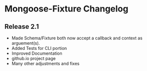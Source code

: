 # Mongoose-Fixture Changelog


## Release 2.1

 * Made Schema/Fixture both now accept a callback and context as arguement(s).
 * Added Tests for CLI portion
 * Improved Documentation
 * github.io project page
 * Many other adjustments and fixes


